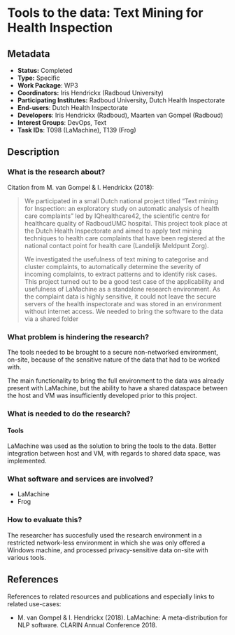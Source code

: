 # Tools to the data: Text Mining for Health Inspection

## Metadata

* **Status:**  Completed
* **Type:** Specific
* **Work Package**: WP3
* **Coordinators:**  Iris Hendrickx (Radboud University)
* **Participating Institutes:** Radboud University, Dutch Health Inspectorate
* **End-users**: Dutch Health Inspectorate
* **Developers**: Iris Hendrickx (Radboud), Maarten van Gompel (Radboud)
* **Interest Groups**: DevOps, Text
* **Task IDs**: T098 (LaMachine), T139 (Frog)

## Description

### What is the research about?

Citation from M. van Gompel & I. Hendrickx (2018):

> We participated in a small Dutch national project titled “Text mining for Inspection: an exploratory study on automatic
> analysis of health care complaints” led by IQhealthcare42, the scientific centre for healthcare quality of RadboudUMC
> hospital. This project took place at the Dutch Health Inspectorate and aimed to apply text mining techniques to health
> care complaints that have been registered at the national contact point for health care (Landelijk Meldpunt Zorg).
>
> We investigated the usefulness of text mining to categorise and cluster complaints, to automatically determine the
> severity of incoming complaints, to extract patterns and to identify risk cases. This project turned out to be a good
> test case of the applicability and usefulness of LaMachine as a standalone research environment. As the complaint data
> is highly sensitive, it could not leave the secure servers of the health inspectorate and was stored in an environment
> without internet access. We needed to bring the software to the data via a shared folder

### What problem is hindering the research?

The tools needed to be brought to a secure non-networked environment, on-site, because of the sensitive nature of the
data that had to be worked with.

The main functionality to bring the full environment to the data was already present with LaMachine, but the ability to have a shared
dataspace between the host and VM was insufficiently developed prior to this project.

### What is needed to do the research?

#### Tools

LaMachine was used as the solution to bring the tools to the data. Better integration between host and VM, with regards
to shared data space, was implemented.

### What software and services are involved?

* LaMachine
* Frog

### How to evaluate this?

The researcher has succesfully used the research environment in a restricted network-less environment in which she was
only offered a Windows machine, and processed privacy-sensitive data on-site with various tools.

## References

References to related resources and publications and especially links to related use-cases:

*  M. van Gompel & I. Hendrickx (2018). LaMachine: A meta-distribution for NLP software. CLARIN Annual Conference 2018.

